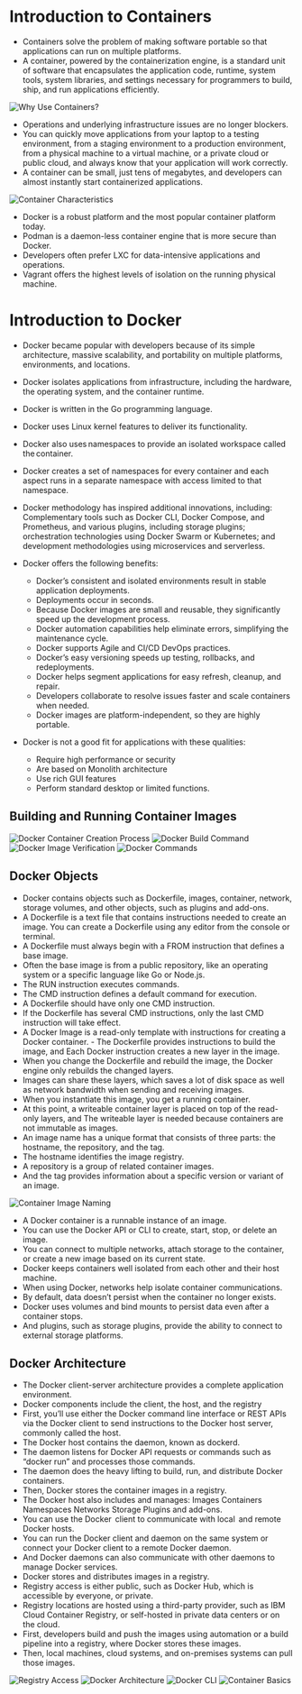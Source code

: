 # Introduction to Containers

- Containers solve the problem of making software portable so that applications can run on multiple platforms.
- A container, powered by the containerization engine, is a standard unit of software that encapsulates the application code, runtime, system tools, system libraries, and settings necessary for programmers to build, ship, and run applications efficiently.

![Why Use Containers?](../Docker/assets/Why-Use-Containers.png)

- Operations and underlying infrastructure issues are no longer blockers. 
- You can quickly move applications from your laptop to a testing environment, from a staging environment to a production environment, from a physical machine to a virtual machine, or a private cloud or public cloud, and always know that your application will work correctly. 
- A container can be small, just tens of megabytes, and developers can almost instantly start containerized applications.

![Container Characteristics](../Docker/assets/Container-Characteristics.png)

- Docker is a robust platform and the most popular container platform today. 
- Podman is a daemon-less container engine that is more secure than Docker. 
- Developers often prefer LXC for data-intensive applications and operations. 
- Vagrant offers the highest levels of isolation on the running physical machine.


# Introduction to Docker
- Docker became popular with developers because of its simple architecture, massive scalability, and portability on multiple platforms, environments, and locations. 
- Docker isolates applications from infrastructure, including the hardware, the operating system, and the container runtime. 
- Docker is written in the Go programming language. 
- Docker uses Linux kernel features to deliver its functionality. 
- Docker also uses namespaces to provide an isolated workspace called the container. 
- Docker creates a set of namespaces for every container and each aspect runs in a separate namespace with access limited to that namespace.
- Docker methodology has inspired additional innovations, including: Complementary tools such as Docker CLI, Docker Compose, and Prometheus, and various plugins, including storage plugins; orchestration technologies using Docker Swarm or Kubernetes; and development methodologies using microservices and serverless. 
- Docker offers the following benefits: 
    - Docker’s consistent and isolated environments result in stable application deployments. 
    - Deployments occur in seconds. 
    - Because Docker images are small and reusable, they significantly speed up the development process. 
    - Docker automation capabilities help eliminate errors, simplifying the maintenance cycle. 
    - Docker supports Agile and CI/CD DevOps practices. 
    - Docker’s easy versioning speeds up testing, rollbacks, and redeployments. 
    - Docker helps segment applications for easy refresh, cleanup, and repair. 
    - Developers collaborate to resolve issues faster and scale containers when needed.
    - Docker images are platform-independent, so they are highly portable. 
    
- Docker is not a good fit for applications with these qualities: 
    - Require high performance or security
    - Are based on Monolith architecture
    - Use rich GUI features
    - Perform standard desktop or limited functions.

## Building and Running Container Images
![Docker Container Creation Process](../Docker/assets/Container-creation.png)
![Docker Build Command](../Docker/assets/Docker-Build.png)
![Docker Image Verification](../Docker/assets/Docker-Image-Verification.png)
![Docker Commands](../Docker/assets/Docker-commands.png)

## Docker Objects
- Docker contains objects such as Dockerfile, images, container, network, storage volumes, and other objects, such as plugins and add-ons. 
- A Dockerfile is a text file that contains instructions needed to create an image. You can create a Dockerfile using any editor from the console or terminal.
- A Dockerfile must always begin with a FROM instruction that defines a base image. 
- Often the base image is from a public repository, like an operating system or a specific language like Go or Node.js. 
- The RUN instruction executes commands. 
- The CMD instruction defines a default command for execution. 
- A Dockerfile should have only one CMD instruction. 
- If the Dockerfile has several CMD instructions, only the last CMD instruction will take effect.
- A Docker Image is a read-only template with instructions for creating a Docker container. - The Dockerfile provides instructions to build the image, and Each Docker instruction creates a new layer in the image. 
- When you change the Dockerfile and rebuild the image, the Docker engine only rebuilds the changed layers. 
- Images can share these layers, which saves a lot of disk space as well as network bandwidth when sending and receiving images. 
- When you instantiate this image, you get a running container. 
- At this point, a writeable container layer is placed on top of the read-only layers, and The writeable layer is needed because containers are not immutable as images.
- An image name has a unique format that consists of three parts: the hostname, the repository, and the tag. 
- The hostname identifies the image registry. 
- A repository is a group of related container images. 
- And the tag provides information about a specific version or variant of an image.

![Container Image Naming](../Docker/assets/Container-Image-Naming.png)

- A Docker container is a runnable instance of an image. 
- You can use the Docker API or CLI to create, start, stop, or delete an image. 
- You can connect to multiple networks, attach storage to the container, or create a new image based on its current state. 
- Docker keeps containers well isolated from each other and their host machine. 
- When using Docker, networks help isolate container communications. 
- By default, data doesn’t persist when the container no longer exists. 
- Docker uses volumes and bind mounts to persist data even after a container stops. 
- And plugins, such as storage plugins, provide the ability to connect to external storage platforms.

## Docker Architecture
- The Docker client-server architecture provides a complete application environment. 
- Docker components include the client, the host, and the registry
- First, you’ll use either the Docker command line interface or REST APIs via the Docker client to send instructions to the Docker host server, commonly called the host. 
- The Docker host contains the daemon, known as dockerd. 
- The daemon listens for Docker API requests or commands such as “docker run” and processes those commands. 
- The daemon does the heavy lifting to build, run, and distribute Docker containers. 
- Then, Docker stores the container images in a registry. 
- The Docker host also includes and manages: Images Containers Namespaces Networks Storage Plugins and add-ons. 
- You can use the Docker ​ client to communicate with local ​ and remote Docker hosts. 
- You can run the Docker client and daemon on the same system or​ connect your Docker client to a remote Docker daemon.​ 
- And Docker daemons can also communicate with other daemons to manage Docker services. 
- Docker stores and distributes images in a registry. 
- Registry access is either public, such as Docker Hub, which is accessible by everyone, or private.
- Registry locations are hosted using a third-party provider, such as IBM Cloud Container Registry, or self-hosted in private data centers or on the cloud.
- First, developers build and push the images using automation or a build pipeline into a registry, where Docker stores these images. 
- Then, local machines, cloud systems, and on-premises systems can pull those images.

![Registry Access](../Docker/assets/Registry-Access.png)
![Docker Architecture](../Docker/assets/Docker-Architecture.png)
![Docker CLI](../Docker/assets/Cheatsheet.png)
![Container Basics](../Docker/assets/Glossary.png)
